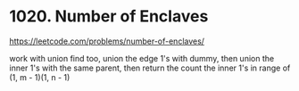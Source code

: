 # 1020. Number of Enclaves

https://leetcode.com/problems/number-of-enclaves/

work with union find too, union the edge 1's with dummy, then union the inner 1's with the same parent, then return the count the inner 1's in range of (1, m - 1)(1, n - 1)